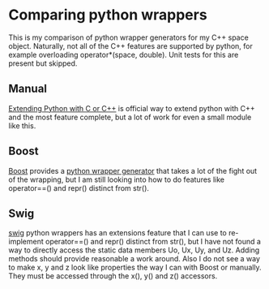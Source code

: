 # Comparing python wrappers

This is my comparison of python wrapper generators for my C++ space
object.  Naturally, not all of the C++ features are supported by
python, for example overloading operator*(space, double). Unit tests
for this are present but skipped.

## Manual

[Extending Python with C or
C++](https://docs.python.org/2/extending/extending.html) is
official way to extend python with C++ and the most feature complete,
but a lot of work for even a small module like this.


## Boost

[Boost](http://www.boost.org/) provides a [python wrapper
generator](http://www.boost.org/doc/libs/1_55_0/libs/python/doc/tutorial/doc/html/index.html)
that takes a lot of the fight out of the wrapping, but I am still
looking into how to do features like operator==() and repr() distinct
from str().

## Swig

[swig](http://swig.org) python wrappers has an extensions feature that
I can use to re-implement operator==() and repr() distinct from str(),
but I have not found a way to directly access the static data members
Uo, Ux, Uy, and Uz. Adding methods should provide reasonable a work
around. Also I do not see a way to make x, y and z look like
properties the way I can with Boost or manually. They must be accessed
through the x(), y() and z() accessors.

